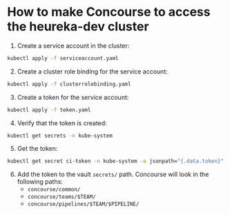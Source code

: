 How to make Concourse to access the heureka-dev cluster
=======================================================

1. Create a service account in the cluster:
```bash
kubectl apply -f serviceaccount.yaml
```

2. Create a cluster role binding for the service account:
```bash
kubectl apply -f clusterrolebinding.yaml
```

3. Create a token for the service account:
```bash
kubectl apply -f token.yaml
```

4. Verify that the token is created:
```bash
kubectl get secrets -n kube-system
```

5. Get the token:
```bash
kubectl get secret ci-token -n kube-system -o jsonpath="{.data.token}" | base64 --decode
```

6. Add the token to the vault `secrets/` path. Concourse will look in the following paths:
   - `concourse/common/`
   - `concourse/teams/$TEAM/`
   - `concourse/pipelines/$TEAM/$PIPELINE/`
